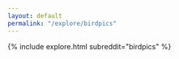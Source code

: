 ```yaml
---
layout: default
permalink: "/explore/birdpics"
---
```


<link rel="stylesheet" type="text/css" href="/static/css/explore.css">
{% include explore.html subreddit="birdpics" %}
